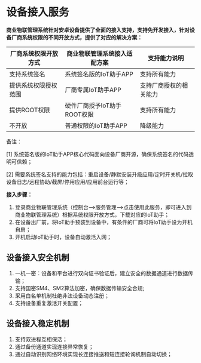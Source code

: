 # 设备接入服务

**商业物联管理系统针对安卓设备提供了全面的接入支持，支持免开发接入，针对设备厂商系统权限的不同开放方式，提供了对应的解决方案：**

| 厂商系统权限开放方式 | 商业物联管理系统接入适配方案 | 支持能力说明                             |
|-----| ------------------------- |-------------------------------------|
| 支持系统签名 | 系统签名版的IoT助手APP | 支持所有能力 |
| 提供系统权限授权范围 | 厂商专属IoT助手APP | 支持厂商授权的相关能力 |
| 提供ROOT权限 | 硬件厂商授予IoT助手ROOT权限 | 支持所有能力 |
| 不开放 | 普通权限的IoT助手APP | 降级能力 |

备注：

[1]	系统签名版的IoT助手APP核心代码面向设备厂商开源，确保系统签名的代码透明可信赖；

[2]	需要系统签名支持的能力包括：重启设备/静默安装升级应用/定时开关机/拉取设备日志/远程协助/截屏/停用应用/应用前台运行等；

**接入步骤：**
1)	登录商业物联管理系统（控制台-->服务管理-->点击使用此服务，即可进入到商业物联管理系统）根据系统权限开放方式，下载对应的IoT助手；
2)	在设备出厂前，将IoT助手预装到设备中，有条件的厂商可将IoT助手设为开机自启；
3)	开机启动IoT助手时，设备自动激活入网；

## 设备接入安全机制
1) 一机一密：设备和平台进行双向证书验证后，建立安全的数据通道进行数据传输；
2) 支持国密SM4、SM2算法加密，确保数据传输安全合规;
3) 采用白名单机制杜绝非法设备动态注册；
4) 支持设备重复激活开关配置；

## 设备接入稳定机制
1)	支持双进程互相保活；
2)	通过备份通道实现连接异常恢复；
3)	通过自动识别网络环境实现长连接推送和短连接轮询机制自动切换；

